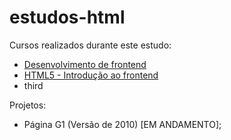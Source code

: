 # estudos-html


Cursos realizados durante este estudo:

- [Desenvolvimento de frontend](https://cursos.timtec.com.br/course/desenvolvimento-de-front-end/intro)
- [HTML5 - Introdução ao frontend](https://cursos.timtec.com.br/course/html5/intro)
- third


Projetos:

- Página G1 (Versão de 2010) [EM ANDAMENTO];